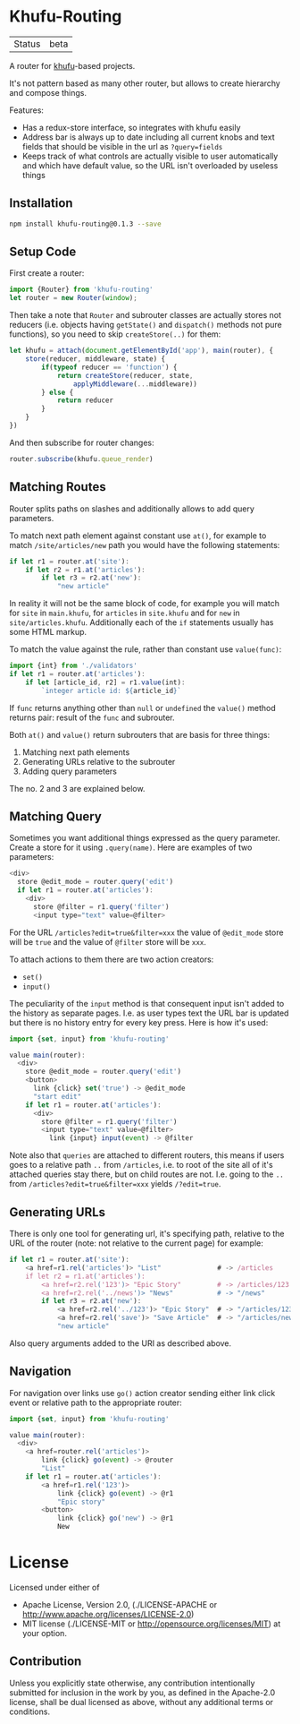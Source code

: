 Khufu-Routing
=============

|              |                                           |
|--------------|-------------------------------------------|
|Status        | beta                                      |

A router for [khufu](http://tailhook.github.io/khufu/)-based projects.

It's not pattern based as many other router, but allows to create hierarchy
and compose things.

Features:

* Has a redux-store interface, so integrates with khufu easily
* Address bar is always up to date including all current knobs and
  text fields that should be visible in the url as `?query=fields`
* Keeps track of what controls are actually visible to user automatically
  and which have default value, so the URL isn't overloaded by useless things


Installation
------------

```sh
npm install khufu-routing@0.1.3 --save
```

Setup Code
----------

First create a router:

```js
import {Router} from 'khufu-routing'
let router = new Router(window);
```

Then take a note that `Router` and subrouter classes are actually stores not
reducers (i.e.  objects having `getState()` and `dispatch()` methods not pure
functions), so you need to skip `createStore(..)` for them:

```js
let khufu = attach(document.getElementById('app'), main(router), {
    store(reducer, middleware, state) {
        if(typeof reducer == 'function') {
            return createStore(reducer, state,
                applyMiddleware(...middleware))
        } else {
            return reducer
        }
    }
})
```

And then subscribe for router changes:

```js
router.subscribe(khufu.queue_render)
```

Matching Routes
---------------

Router splits paths on slashes and additionally allows to add query parameters.

To match next path element against constant use `at()`, for example
to match `/site/articles/new` path you would have the following statements:

```js
if let r1 = router.at('site'):
    if let r2 = r1.at('articles'):
        if let r3 = r2.at('new'):
            "new article"
```

In reality it will not be the same block of code, for example you will match
for `site` in `main.khufu`, for `articles` in `site.khufu` and for `new` in `site/articles.khufu`. Additionally each of the `if` statements usually has
some HTML markup.

To match the value against the rule, rather than constant use `value(func)`:

```js
import {int} from './validators'
if let r1 = router.at('articles'):
    if let [article_id, r2] = r1.value(int):
        `integer article id: ${article_id}`
```

If `func` returns anything other than `null` or `undefined` the `value()`
method returns pair: result of the `func` and subrouter.

Both `at()` and `value()` return subrouters that are basis for three things:

1. Matching next path elements
2. Generating URLs relative to the subrouter
3. Adding query parameters

The no. 2 and 3 are explained below.

Matching Query
--------------

Sometimes you want additional things expressed as the query parameter. Create
a store for it using `.query(name)`. Here are examples of two parameters:

```js
<div>
  store @edit_mode = router.query('edit')
  if let r1 = router.at('articles'):
    <div>
      store @filter = r1.query('filter')
      <input type="text" value=@filter>
```

For the URL `/articles?edit=true&filter=xxx` the value of `@edit_mode` store
will be `true` and the value of `@filter` store will be `xxx`.

To attach actions to them there are two action creators:

* `set()`
* `input()`

The peculiarity of the `input` method is that consequent input isn't added
to the history as separate pages. I.e. as user types text the URL bar is
updated but there is no history entry for every key press. Here is how it's
used:

```js
import {set, input} from 'khufu-routing'

value main(router):
  <div>
    store @edit_mode = router.query('edit')
    <button>
      link {click} set('true') -> @edit_mode
      "start edit"
    if let r1 = router.at('articles'):
      <div>
        store @filter = r1.query('filter')
        <input type="text" value=@filter>
          link {input} input(event) -> @filter
```

Note also that `queries` are attached to different routers, this means if
users goes to a relative path `..` from `/articles`, i.e. to root of the
site all of it's attached queries stay there, but on child routes are not.
I.e. going to the `..` from `/articles?edit=true&filter=xxx` yields
`/?edit=true`.


Generating URLs
---------------

There is only one tool for generating url, it's specifying path, relative
to the URL of the router (note: not relative to the current page) for example:

```js
if let r1 = router.at('site'):
    <a href=r1.rel('articles')> "List"              # -> /articles
    if let r2 = r1.at('articles'):
        <a href=r2.rel('123')> "Epic Story"         # -> /articles/123
        <a href=r2.rel('../news')> "News"           # -> "/news"
        if let r3 = r2.at('new'):
            <a href=r2.rel('../123')> "Epic Story"  # -> "/articles/123"
            <a href=r2.rel('save')> "Save Article"  # -> "/articles/new/save"
            "new article"
```

Also query arguments added to the URI as described above.


Navigation
----------

For navigation over links use `go()` action creator sending either
link click event or relative path to the appropriate router:

```js
import {set, input} from 'khufu-routing'

value main(router):
  <div>
    <a href=router.rel('articles')>
        link {click} go(event) -> @router
        "List"
    if let r1 = router.at('articles'):
        <a href=r1.rel('123')>
            link {click} go(event) -> @r1
            "Epic story"
        <button>
            link {click} go('new') -> @r1
            New
```


License
=======

Licensed under either of

* Apache License, Version 2.0,
  (./LICENSE-APACHE or http://www.apache.org/licenses/LICENSE-2.0)
* MIT license (./LICENSE-MIT or http://opensource.org/licenses/MIT)
  at your option.

Contribution
------------

Unless you explicitly state otherwise, any contribution intentionally
submitted for inclusion in the work by you, as defined in the Apache-2.0
license, shall be dual licensed as above, without any additional terms or
conditions.

